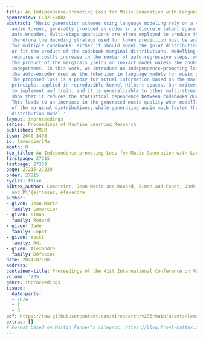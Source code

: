 ```yaml
---
title: An Independence-promoting Loss for Music Generation with Language Models
openreview: CLJZI5kDhX
abstract: 'Music generation schemes using language modeling rely on a vocabulary of
  audio tokens, generally provided as codes in a discrete latent space learnt by an
  auto-encoder. Multi-stage quantizers are often employed to produce these tokens,
  therefore the decoding strategy used for token prediction must be adapted to account
  for multiple codebooks: either it should model the joint distribution over all codebooks,
  or fit the product of the codebook marginal distributions. Modelling the joint distribution
  requires a costly increase in the number of auto-regressive steps, while fitting
  the product of the marginals yields an inexact model unless the codebooks are mutually
  independent. In this work, we introduce an independence-promoting loss to regularize
  the auto-encoder used as the tokenizer in language models for music generation.
  The proposed loss is a proxy for mutual information based on the maximum mean discrepancy
  principle, applied in reproducible kernel Hilbert spaces. Our criterion is simple
  to implement and train, and it is generalizable to other multi-stream codecs. We
  show that it reduces the statistical dependence between codebooks during auto-encoding.
  This leads to an increase in the generated music quality when modelling the product
  of the marginal distributions, while generating audio much faster than the joint
  distribution model.'
layout: inproceedings
series: Proceedings of Machine Learning Research
publisher: PMLR
issn: 2640-3498
id: lemercier24a
month: 0
tex_title: An Independence-promoting Loss for Music Generation with Language Models
firstpage: 27215
lastpage: 27229
page: 27215-27229
order: 27215
cycles: false
bibtex_author: Lemercier, Jean-Marie and Rouard, Simon and Copet, Jade and Adi, Yossi
  and D\'{e}fossez, Alexandre
author:
- given: Jean-Marie
  family: Lemercier
- given: Simon
  family: Rouard
- given: Jade
  family: Copet
- given: Yossi
  family: Adi
- given: Alexandre
  family: Défossez
date: 2024-07-08
address:
container-title: Proceedings of the 41st International Conference on Machine Learning
volume: '235'
genre: inproceedings
issued:
  date-parts:
  - 2024
  - 7
  - 8
pdf: https://raw.githubusercontent.com/mlresearch/v235/main/assets/lemercier24a/lemercier24a.pdf
extras: []
# Format based on Martin Fenner's citeproc: https://blog.front-matter.io/posts/citeproc-yaml-for-bibliographies/
---
```

